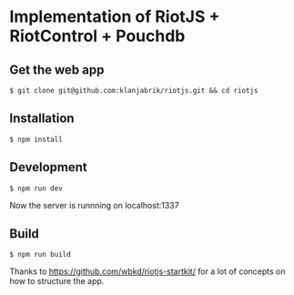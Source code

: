 # Implementation of RiotJS + RiotControl + Pouchdb

## Get the web app

```
$ git clone git@github.com:klanjabrik/riotjs.git && cd riotjs
```

## Installation

```
$ npm install
```

## Development

```
$ npm run dev
```

Now the server is runnning on localhost:1337


## Build

```
$ npm run build
```


Thanks to https://github.com/wbkd/riotjs-startkit/ for a lot of concepts on how to structure the app.
